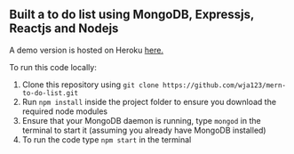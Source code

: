 ## Built a to do list using MongoDB, Expressjs, Reactjs and Nodejs

A demo version is hosted on Heroku [here.](https://merrn-todo.herokuapp.com/)

To run this code locally:
1. Clone this repository using `git clone https://github.com/wja123/mern-to-do-list.git`
2. Run `npm install` inside the project folder to ensure you download the required node modules
3. Ensure that your MongoDB daemon is running, type `mongod` in the terminal to start it (assuming you already have MongoDB installed)
4. To run the code type `npm start` in the terminal
